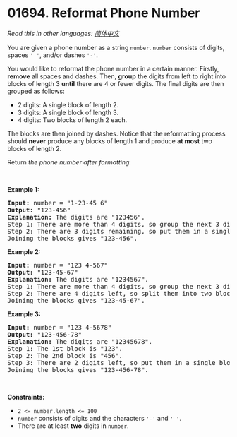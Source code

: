 # 01694. Reformat Phone Number

  _Read this in other languages:_
    [_简体中文_](README.zh-CN.md)

<p>You are given a phone number as a string <code>number</code>. <code>number</code> consists of digits, spaces <code>&#39; &#39;</code>, and/or dashes <code>&#39;-&#39;</code>.</p>

<p>You would like to reformat the phone number in a certain manner. Firstly, <strong>remove</strong> all spaces and dashes. Then, <strong>group</strong> the digits from left to right into blocks of length 3 <strong>until</strong> there are 4 or fewer digits. The final digits are then grouped as follows:</p>

<ul>
	<li>2 digits: A single block of length 2.</li>
	<li>3 digits: A single block of length 3.</li>
	<li>4 digits: Two blocks of length 2 each.</li>
</ul>

<p>The blocks are then joined by dashes. Notice that the reformatting process should <strong>never</strong> produce any blocks of length 1 and produce <strong>at most</strong> two blocks of length 2.</p>

<p>Return <em>the phone number after formatting.</em></p>

<p>&nbsp;</p>
<p><strong>Example 1:</strong></p>

<pre>
<strong>Input:</strong> number = &quot;1-23-45 6&quot;
<strong>Output:</strong> &quot;123-456&quot;
<strong>Explanation:</strong> The digits are &quot;123456&quot;.
Step 1: There are more than 4 digits, so group the next 3 digits. The 1st block is &quot;123&quot;.
Step 2: There are 3 digits remaining, so put them in a single block of length 3. The 2nd block is &quot;456&quot;.
Joining the blocks gives &quot;123-456&quot;.
</pre>

<p><strong>Example 2:</strong></p>

<pre>
<strong>Input:</strong> number = &quot;123 4-567&quot;
<strong>Output:</strong> &quot;123-45-67&quot;
<strong>Explanation: </strong>The digits are &quot;1234567&quot;.
Step 1: There are more than 4 digits, so group the next 3 digits. The 1st block is &quot;123&quot;.
Step 2: There are 4 digits left, so split them into two blocks of length 2. The blocks are &quot;45&quot; and &quot;67&quot;.
Joining the blocks gives &quot;123-45-67&quot;.
</pre>

<p><strong>Example 3:</strong></p>

<pre>
<strong>Input:</strong> number = &quot;123 4-5678&quot;
<strong>Output:</strong> &quot;123-456-78&quot;
<strong>Explanation:</strong> The digits are &quot;12345678&quot;.
Step 1: The 1st block is &quot;123&quot;.
Step 2: The 2nd block is &quot;456&quot;.
Step 3: There are 2 digits left, so put them in a single block of length 2. The 3rd block is &quot;78&quot;.
Joining the blocks gives &quot;123-456-78&quot;.
</pre>

<p>&nbsp;</p>
<p><strong>Constraints:</strong></p>

<ul>
	<li><code>2 &lt;= number.length &lt;= 100</code></li>
	<li><code>number</code> consists of digits and the characters <code>&#39;-&#39;</code> and <code>&#39; &#39;</code>.</li>
	<li>There are at least <strong>two</strong> digits in <code>number</code>.</li>
</ul>
